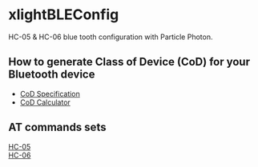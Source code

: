 # xlightBLEConfig
HC-05 & HC-06 blue tooth configuration with Particle Photon.

## How to generate Class of Device (CoD) for your Bluetooth device  
* [CoD Specification](http://www.ampedrftech.com/guides/cod_definition.pdf)  
* [CoD Calculator](http://www.ampedrftech.com/cod.htm)

## AT commands sets  
[HC-05](http://wenku.baidu.com/link?url=ubxzou-Ecv0yU2mu2NfZFE5nC9Duf7HDRbOuKxTnfIcHUZe6O0KUYUYoYg0rsF8XzEFr3aRfIDwo979aIC5l7vo_lSVWPS6pEASbOhi5ysW)  
[HC-06](https://drive.google.com/file/d/0B554IuOY_hw8ZzRCTm9TYUYtTWc/view?usp=sharing)  
